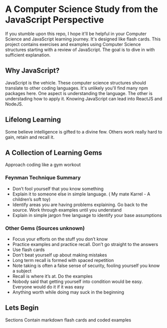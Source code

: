 # A Computer Science Study from the JavaScript Perspective
If you stumble upon this repo, I hope it'll be helpful in your Computer Science and JavaScript learning journey. It's designed like flash cards. This project contains exercises and examples using Computer Science structures starting with a review of JavaScript. The goal is to dive in with sufficient explanation.

## Why JavaScript?
JavaScript is the vehicle. These computer science structures should translate to other coding languages. It's unlikely you'll find many npm packages here.
One aspect is understanding the language. The other is understading how to apply it. Knowing JavaScript can lead into ReactJS and NodeJS.

## Lifelong Learning
Some believe intelligence is gifted to a divine few. Others work really hard to gain, retain and recall it. 

## A Collection of Learning Gems 
Approach coding like a gym workout

### Feynman Technique Summary
* Don’t fool yourself that you know something
* Explain it to someone else in simple language. ( My mate Karrel - A children’s soft toy)
* Identify areas you are having problems explaining. Go back to the source. Work through examples until you understand
* Explain in simple jargon free language to identify your base assumptions

### Other Gems (Sources unknown)
* Focus your efforts on the stuff you don’t know
* Practice examples and practice recall. Don’t go straight to the answers
* Use flash cards
* Don’t beat yourself up about making mistakes
* Long term recall is formed with spaced repetition
* Note taking is often a false sense of security, fooling yourself you know a subject
* Recall is where it’s at. Do the examples
* Nobody said that getting yourself into condition would be easy. Everyone would do it if it was easy
* Anything worth while doing may suck in the beginning

## Lets Begin
Sections Contain markdown flash cards and coded examples
